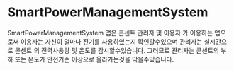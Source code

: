 # SmartPowerManagementSystem
SmartPowerManagementSystem 앱은 콘센트 관리자 및 이용자 가 이용하는 앱으로써 이용자는 자신이 얼마나 전기를 사용하였는지 확인할수있으며 관리자는 실시간으로 콘센트 의 전력사용량 및 
온도를 감시할수있습니다. 그러므로 관리자는 콘센트의 부하 또는 온도가 안전기준 이상으로 올라가는것을 막을수있습니다.
